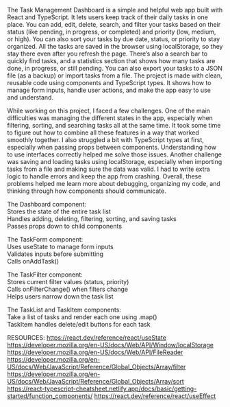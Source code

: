The Task Management Dashboard is a simple and helpful web app built with React and TypeScript. It lets users keep track of their daily tasks in one place. You can add, edit, delete, search, and filter your tasks based on their status (like pending, in progress, or completed) and priority (low, medium, or high). You can also sort your tasks by due date, status, or priority to stay organized.
All the tasks are saved in the browser using localStorage, so they stay there even after you refresh the page. There’s also a search bar to quickly find tasks, and a statistics section that shows how many tasks are done, in progress, or still pending. You can also export your tasks to a JSON file (as a backup) or import tasks from a file.
The project is made with clean, reusable code using components and TypeScript types. It shows how to manage form inputs, handle user actions, and make the app easy to use and understand.

While working on this project, I faced a few challenges. One of the main difficulties was managing the different states in the app, especially when filtering, sorting, and searching tasks all at the same time. It took some time to figure out how to combine all these features in a way that worked smoothly together. I also struggled a bit with TypeScript types at first, especially when passing props between components. Understanding how to use interfaces correctly helped me solve those issues. Another challenge was saving and loading tasks using localStorage, especially when importing tasks from a file and making sure the data was valid. I had to write extra logic to handle errors and keep the app from crashing. Overall, these problems helped me learn more about debugging, organizing my code, and thinking through how components should communicate.

The Dashboard component:   
Stores the state of the entire task list   
Handles adding, deleting, filtering, sorting, and saving tasks   
Passes props down to child components  

The TaskForm component:   
Uses useState to manage form inputs   
Validates inputs before submitting   
Calls onAddTask()   

The TaskFilter component:   
Stores current filter values (status, priority)   
Calls onFilterChange() when filters change   
Helps users narrow down the task list   

The TaskList and TaskItem components:   
Take a list of tasks and render each one using .map()   
TaskItem handles delete/edit buttons for each task   


RESOURCES:
https://react.dev/reference/react/useState 
https://developer.mozilla.org/en-US/docs/Web/API/Window/localStorage 
https://developer.mozilla.org/en-US/docs/Web/API/FileReader 
https://developer.mozilla.org/en-US/docs/Web/JavaScript/Reference/Global_Objects/Array/filter
https://developer.mozilla.org/en-US/docs/Web/JavaScript/Reference/Global_Objects/Array/sort
https://react-typescript-cheatsheet.netlify.app/docs/basic/getting-started/function_components/
https://react.dev/reference/react/useEffect  

